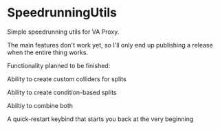 # SpeedrunningUtils

Simple speedrunning utils for VA Proxy.

The main features don't work yet, so I'll only end up publishing a release when the entire thing works.

Functionality planned to be finished:

Ability to create custom colliders for splits

Ability to create condition-based splits

Abiltiy to combine both

A quick-restart keybind that starts you back at the very beginning
